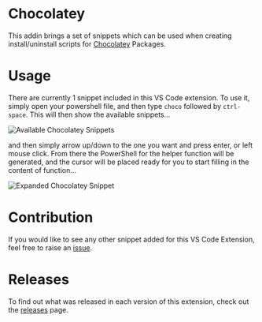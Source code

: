 # Chocolatey

This addin brings a set of snippets which can be used when creating install/uninstall scripts for [Chocolatey](https://chocolatey.org/) Packages.

# Usage

There are currently 1 snippet included in this VS Code extension.  To use it, simply open your powershell file, and then type `choco` followed by `ctrl-space`.  This will then show the available snippets...

![Available Chocolatey Snippets](https://raw.githubusercontent.com/gep13/chocolatey-vscode/master/images/Choco-Snippets.png)

and then simply arrow up/down to the one you want and press enter, or left mouse click.  From there the PowerShell for the helper function will be generated, and the cursor will be placed ready for you to start filling in the content of function...

![Expanded Chocolatey Snippet](https://raw.githubusercontent.com/gep13/chocolatey-vscode/master/images/Expanded-Choco-Snippet.png)

# Contribution

If you would like to see any other snippet added for this VS Code Extension, feel free to raise an [issue](https://github.com/gep13/chocolatey-vscode/issues).

# Releases

To find out what was released in each version of this extension, check out the [releases](https://github.com/gep13/chocolatey-vscode/releases) page.
